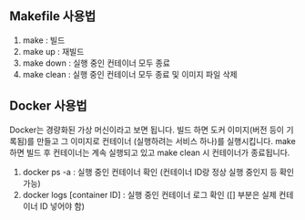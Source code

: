 

## Makefile 사용법
1. make : 빌드
2. make up : 재빌드
3. make down : 실행 중인 컨테이너 모두 종료
4. make clean : 실행 중인 컨테이너 모두 종료 및 이미지 파일 삭제

## Docker 사용법
Docker는 경량화된 가상 머신이라고 보면 됩니다. 빌드 하면 도커 이미지(버전 등이 기록됨)를 만들고 그 이미지로 컨테이너 (실행하려는 서비스 하나)를 실행시킵니다.
make 하면 빌드 후 컨테이너는 계속 실행되고 있고 make clean 시 컨테이너가 종료됩니다.

1. docker ps -a : 실행 중인 컨테이너 확인 (컨테이너 ID랑 정상 실행 중인지 등 확인 가능)
2. docker logs [container ID] : 실행 중인 컨테이너 로그 확인 ([] 부분은 실제 컨테이너 ID 넣어야 함)
